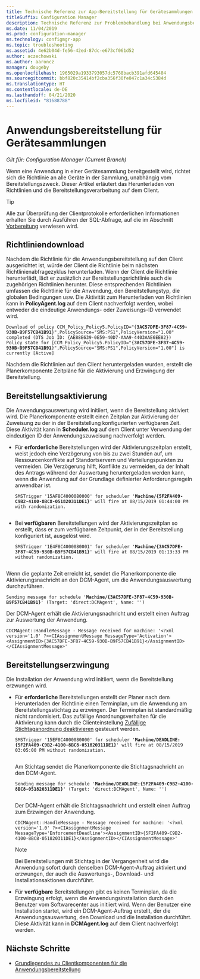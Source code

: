 ```yaml
---
title: Technische Referenz zur App-Bereitstellung für Gerätesammlungen
titleSuffix: Configuration Manager
description: Technische Referenz zur Problembehandlung bei Anwendungsbereitstellungen für Gerätesammlungen für Configuration Manager.
ms.date: 11/04/2019
ms.prod: configuration-manager
ms.technology: configmgr-app
ms.topic: troubleshooting
ms.assetid: 4e62b04d-fe56-42ed-87dc-e673cf061d52
author: aczechowski
ms.author: aaroncz
manager: dougeby
ms.openlocfilehash: 1965029a1933793057dc5768bacb391afd645404
ms.sourcegitcommit: bbf820c35414bf2cba356f30fe047c1a34c5384d
ms.translationtype: HT
ms.contentlocale: de-DE
ms.lasthandoff: 04/21/2020
ms.locfileid: "81688788"
---
```

# <a name="application-deployment-for-device-collections"></a>Anwendungsbereitstellung für Gerätesammlungen

*Gilt für: Configuration Manager (Current Branch)*

Wenn eine Anwendung in einer Gerätesammlung bereitgestellt wird, richtet sich die Richtlinie an alle Geräte in der Sammlung, unabhängig vom Bereitstellungszweck. Dieser Artikel erläutert das Herunterladen von Richtlinien und die Bereitstellungsverarbeitung auf dem Client.

> [!TIP]
> Alle zur Überprüfung der Clientprotokolle erforderlichen Informationen erhalten Sie durch Ausführen der SQL-Abfrage, auf die im Abschnitt [Vorbereitung](app-deployment-technical-reference.md#before-you-begin) verwiesen wird.

## <a name="policy-download"></a>Richtliniendownload

Nachdem die Richtlinie für die Anwendungsbereitstellung auf den Client ausgerichtet ist, würde der Client die Richtlinie beim nächsten Richtlinienabfragezyklus herunterladen. Wenn der Client die Richtlinie herunterlädt, lädt er zusätzlich zur Bereitstellungsrichtlinie auch die zugehörigen Richtlinien herunter. Diese entsprechenden Richtlinien umfassen die Richtlinie für die Anwendung, den Bereitstellungstyp, die globalen Bedingungen usw. Die Aktivität zum Herunterladen von Richtlinien kann in **PolicyAgent.log** auf dem Client nachverfolgt werden, wobei entweder die eindeutige Anwendungs- oder Zuweisungs-ID verwendet wird.

<pre><code class="lang-text">Download of policy CCM_Policy_Policy5.PolicyID="{<b>3AC57DFE-3F87-4C59-930B-B9F57CB41B91</b>}",PolicySource="SMS:PS1",PolicyVersion="1.00" completed (DTS Job ID: {AE88E639-0E59-40D7-AAA9-4403AAE6EE82})
Policy state for [CCM_Policy_Policy5.PolicyID="{<b>3AC57DFE-3F87-4C59-930B-B9F57CB41B91</b>}",PolicySource="SMS:PS1",PolicyVersion="1.00"] is currently [Active]
</code></pre>

Nachdem die Richtlinien auf den Client heruntergeladen wurden, erstellt die Planerkomponente Zeitpläne für die Aktivierung und Erzwingung der Bereitstellung.

## <a name="deployment-activation"></a>Bereitstellungsaktivierung

Die Anwendungsauswertung wird initiiert, wenn die Bereitstellung aktiviert wird. Die Planerkomponente erstellt einen Zeitplan zur Aktivierung der Zuweisung zu der in der Bereitstellung konfigurierten verfügbaren Zeit. Diese Aktivität kann in **Scheduler.log** auf dem Client unter Verwendung der eindeutigen ID der Anwendungszuweisung nachverfolgt werden.

- Für **erforderliche** Bereitstellungen wird der Aktivierungszeitplan erstellt, weist jedoch eine Verzögerung von bis zu zwei Stunden auf, um Ressourcenkonflikte auf Standortservern und Verteilungspunkten zu vermeiden. Die Verzögerung hilft, Konflikte zu vermeiden, da der Inhalt des Antrags während der Auswertung heruntergeladen werden kann, wenn die Anwendung auf der Grundlage definierter Anforderungsregeln anwendbar ist.

    <pre><code class="lang-text">SMSTrigger '15AF8C4000080000' for scheduler '<b>Machine/{5F2FA409-C9B2-4100-8BC8-051820311DE1}</b>' will fire at 08/15/2019 01:44:00 PM with randomization.
    </code></pre>

- Bei **verfügbaren** Bereitstellungen wird der Aktivierungszeitplan so erstellt, dass er zum verfügbaren Zeitpunkt, der in der Bereitstellung konfiguriert ist, ausgelöst wird.

    <pre><code class="lang-text">SMSTrigger '1E4F8C4000080001' for scheduler '<b>Machine/{3AC57DFE-3F87-4C59-930B-B9F57CB41B91}</b>' will fire at 08/15/2019 01:13:33 PM without randomization.
    </code></pre>

Wenn die geplante Zeit erreicht ist, sendet die Planerkomponente die Aktivierungsnachricht an den DCM-Agent, um die Anwendungsauswertung durchzuführen.

<pre><code class="lang-text">Sending message for schedule '<b>Machine/{3AC57DFE-3F87-4C59-930B-B9F57CB41B91}</b>' (Target: 'direct:DCMAgent', Name: '')
</code></pre>

Der DCM-Agent erhält die Aktivierungsnachricht und erstellt einen Auftrag zur Auswertung der Anwendung.

```text
CDCMAgent::HandleMessage - Message received for machine: '<?xml version='1.0' ?><CIAssignmentMessage MessageType='Activation'><AssignmentID>{3AC57DFE-3F87-4C59-930B-B9F57CB41B91}</AssignmentID></CIAssignmentMessage>'
```

## <a name="deployment-enforcement"></a>Bereitstellungserzwingung

Die Installation der Anwendung wird initiiert, wenn die Bereitstellung erzwungen wird.

- Für **erforderliche** Bereitstellungen erstellt der Planer nach dem Herunterladen der Richtlinie einen Terminplan, um die Anwendung am Bereitstellungsstichtag zu erzwingen. Der Terminplan ist standardmäßig nicht randomisiert. Das zufällige Anordnungsverhalten für die Aktivierung kann durch die Clienteinstellung [Zufällige Stichtaganordnung deaktivieren](../../core/clients/deploy/about-client-settings.md#disable-deadline-randomization) gesteuert werden.

    <pre><code class="lang-text">SMSTrigger '15EF8C4000080000' for scheduler '<b>Machine/DEADLINE:{5F2FA409-C9B2-4100-8BC8-051820311DE1}</b>' will fire at 08/15/2019 03:05:00 PM without randomization.
    </code></pre>

    Am Stichtag sendet die Planerkomponente die Stichtagsnachricht an den DCM-Agent. 

    <pre><code class="lang-text">Sending message for schedule '<b>Machine/DEADLINE:{5F2FA409-C9B2-4100-8BC8-051820311DE1}</b>' (Target: 'direct:DCMAgent', Name: '')
    </code></pre>

    Der DCM-Agent erhält die Stichtagsnachricht und erstellt einen Auftrag zum Erzwingen der Anwendung.
  
    ```text
    CDCMAgent::HandleMessage - Message received for machine: '<?xml version='1.0' ?><CIAssignmentMessage MessageType='EnforcementDeadline'><AssignmentID>{5F2FA409-C9B2-4100-8BC8-051820311DE1}</AssignmentID></CIAssignmentMessage>'
    ```

    > [!NOTE]
    > Bei Bereitstellungen mit Stichtag in der Vergangenheit wird die Anwendung sofort durch denselben DCM-Agent-Auftrag aktiviert und erzwungen, der auch die Auswertungs-, Download- und Installationsaktionen durchführt.

- Für **verfügbare** Bereitstellungen gibt es keinen Terminplan, da die Erzwingung erfolgt, wenn die Anwendungsinstallation durch den Benutzer vom Softwarecenter aus initiiert wird. Wenn der Benutzer eine Installation startet, wird ein DCM-Agent-Auftrag erstellt, der die Anwendungsauswertung, den Download und die Installation durchführt. Diese Aktivität kann in **DCMAgent.log** auf dem Client nachverfolgt werden.

## <a name="next-steps"></a>Nächste Schritte

- [Grundlegendes zu Clientkomponenten für die Anwendungsbereitstellung](client-components-technical-reference.md)
